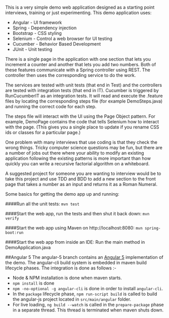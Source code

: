 
This is a very simple demo web application designed as a starting point
interviews, training or just experimenting. This demo application uses:

* Angular - UI framework
* Spring - Dependency injection
* Bootstrap - CSS styling
* Selenium - Control a web browser for UI testing
* Cucumber - Behavior Based Development
* JUnit - Unit testing

There is a single page in the application with one section that lets
you increment a counter and another that lets you add two numbers. Both
of these features communicate with a Spring controller using REST. The 
controller then uses the corresponding service to do the work.

The services are tested with unit tests (that end in Test) and the 
controllers are tested with integration tests (that end in IT). Cucumber
is triggered by RunCucumberIT as an integration tests. It will read and 
execute the .feature files by locating the corresponding steps file (for
example DemoSteps.java) and running the correct code for each step. 

The steps file will interact with the UI using the Page Object pattern.
For example, DemoPage contains the code that tells Selenium how to 
interact with the page. (This gives you a single place to update if
you rename CSS ids or classes for a particular page.)

One problem with many interviews that use coding is that they check the
wrong things. Tricky computer science questions may be fun, but 
there are a number of jobs out there where your ability to modify an
existing application following the existing patterns is more important
than how quickly you can write a recursive factorial algorithm on a 
whiteboard.
 
A suggested project for someone you are wanting to interview would be to
take this project and use TDD and BDD to add a new section to the front 
page that takes a number as an input and returns it as a Roman Numeral.

Some basics for getting the demo app up and running:

####Run all the unit tests:
```mvn test```

####Start the web app, run the tests and then shut it back down:
```mvn verify```

####Start the web app using Maven on http://localhost:8080:
```mvn spring-boot:run```

####Start the web app from inside an IDE:
Run the main method in DemoApplication.java

##Angular 5
The angular-5 branch contains an [Angular 5](https://angular.io/guide/quickstart) implementation of the demo. The angular-cli build system is embedded in maven build lifecycle phases. The integration is done as follows :-

* Node & NPM installation is done when maven starts.
* ```npm install``` is done 
* ```npm -no-optional -g angular-cli``` is done in order to install ```angular-cli```.
* In the ```package``` lifecycle phase, ```npm run-script build``` is called to build the angular-js project located in ```src/main/angular``` folder.
* For live loading, ```ng build --watch``` is called in the ```prepare-package``` phase in a separate thread. This thread is terminated when maven shuts down.
